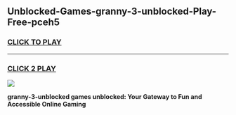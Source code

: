 
## Unblocked-Games-granny-3-unblocked-Play-Free-pceh5
<h3>
<a href="https://premium76.site?title=granny-3-unblocked&ref=18A1">CLICK TO PLAY</a></h3>
<hr>

<h3>
<a href="https://premium76.site?title=granny-3-unblocked&ref=18A1">CLICK 2 PLAY</a>
  
</h3>

<a href="https://premium76.site?title=granny-3-unblocked&ref=18A1"><img src="https://clearcache.store/games.png"></a>


**granny-3-unblocked games unblocked: Your Gateway to Fun and Accessible Online Gaming**
